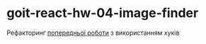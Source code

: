 # goit-react-hw-04-image-finder

Рефакторинг [попередньої роботи](https://github.com/syniepolskyi/goit-react-hw-03-image-finder) з використанням хуків